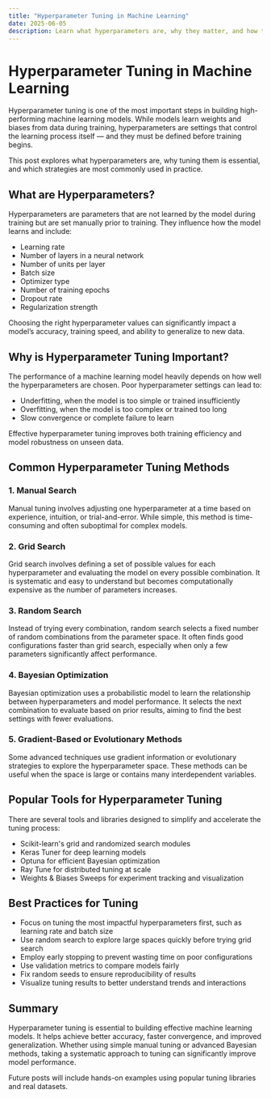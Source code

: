 ```yaml
---
title: "Hyperparameter Tuning in Machine Learning"
date: 2025-06-05
description: Learn what hyperparameters are, why they matter, and how to optimize them using methods like grid search, random search, and Bayesian optimization.
---
```


# Hyperparameter Tuning in Machine Learning

Hyperparameter tuning is one of the most important steps in building high-performing machine learning models. While models learn weights and biases from data during training, hyperparameters are settings that control the learning process itself — and they must be defined before training begins.

This post explores what hyperparameters are, why tuning them is essential, and which strategies are most commonly used in practice.

## What are Hyperparameters?

Hyperparameters are parameters that are not learned by the model during training but are set manually prior to training. They influence how the model learns and include:

- Learning rate  
- Number of layers in a neural network  
- Number of units per layer  
- Batch size  
- Optimizer type  
- Number of training epochs  
- Dropout rate  
- Regularization strength  

Choosing the right hyperparameter values can significantly impact a model’s accuracy, training speed, and ability to generalize to new data.

## Why is Hyperparameter Tuning Important?

The performance of a machine learning model heavily depends on how well the hyperparameters are chosen. Poor hyperparameter settings can lead to:

- Underfitting, when the model is too simple or trained insufficiently  
- Overfitting, when the model is too complex or trained too long  
- Slow convergence or complete failure to learn  

Effective hyperparameter tuning improves both training efficiency and model robustness on unseen data.

## Common Hyperparameter Tuning Methods

### 1. Manual Search

Manual tuning involves adjusting one hyperparameter at a time based on experience, intuition, or trial-and-error. While simple, this method is time-consuming and often suboptimal for complex models.

### 2. Grid Search

Grid search involves defining a set of possible values for each hyperparameter and evaluating the model on every possible combination. It is systematic and easy to understand but becomes computationally expensive as the number of parameters increases.

### 3. Random Search

Instead of trying every combination, random search selects a fixed number of random combinations from the parameter space. It often finds good configurations faster than grid search, especially when only a few parameters significantly affect performance.

### 4. Bayesian Optimization

Bayesian optimization uses a probabilistic model to learn the relationship between hyperparameters and model performance. It selects the next combination to evaluate based on prior results, aiming to find the best settings with fewer evaluations.

### 5. Gradient-Based or Evolutionary Methods

Some advanced techniques use gradient information or evolutionary strategies to explore the hyperparameter space. These methods can be useful when the space is large or contains many interdependent variables.

## Popular Tools for Hyperparameter Tuning

There are several tools and libraries designed to simplify and accelerate the tuning process:

- Scikit-learn's grid and randomized search modules  
- Keras Tuner for deep learning models  
- Optuna for efficient Bayesian optimization  
- Ray Tune for distributed tuning at scale  
- Weights & Biases Sweeps for experiment tracking and visualization  

## Best Practices for Tuning

- Focus on tuning the most impactful hyperparameters first, such as learning rate and batch size  
- Use random search to explore large spaces quickly before trying grid search  
- Employ early stopping to prevent wasting time on poor configurations  
- Use validation metrics to compare models fairly  
- Fix random seeds to ensure reproducibility of results  
- Visualize tuning results to better understand trends and interactions  

## Summary

Hyperparameter tuning is essential to building effective machine learning models. It helps achieve better accuracy, faster convergence, and improved generalization. Whether using simple manual tuning or advanced Bayesian methods, taking a systematic approach to tuning can significantly improve model performance.

Future posts will include hands-on examples using popular tuning libraries and real datasets.
